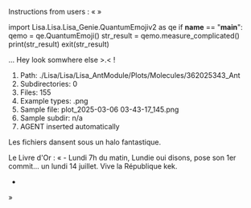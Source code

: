 Instructions from users : «
 »

import Lisa.Lisa.Lisa_Genie.QuantumEmojiv2 as qe
if __name__ == "__main__":
  qemo = qe.QuantumEmoji()
  str_result = qemo.measure_complicated()
  print(str_result)
  exit(str_result)

... Hey look somwhere else >.< !

1. Path: ./Lisa/Lisa/Lisa_AntModule/Plots/Molecules/362025343_Ant
2. Subdirectories: 0
3. Files: 155
4. Example types: .png
5. Sample file: plot_2025-03-06 03-43-17_145.png
6. Sample subdir: n/a
7. AGENT inserted automatically

Les fichiers dansent sous un halo fantastique.


Le Livre d'Or : « - Lundi 7h du matin, Lundie oui disons, pose son 1er commit... un lundi 14 juillet. Vive la République kek.
- <you agent message> 
»

